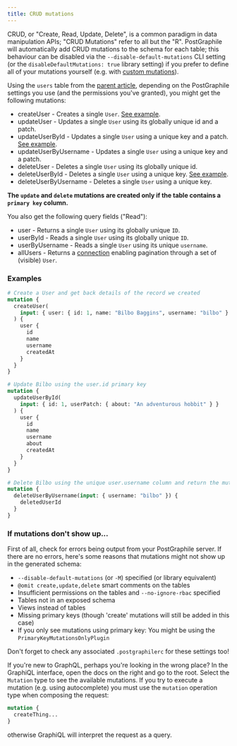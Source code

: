 ```yaml
---
title: CRUD mutations
---
```


CRUD, or "Create, Read, Update, Delete", is a common paradigm in data
manipulation APIs; "CRUD Mutations" refer to all but the "R". PostGraphile will
automatically add CRUD mutations to the schema for each table; this behaviour
can be disabled via the `--disable-default-mutations` CLI setting (or the
`disableDefaultMutations: true` library setting) if you prefer to define all of
your mutations yourself (e.g. with [custom mutations](./custom-mutations)).

Using the `users` table from the [parent article](./tables), depending on the
PostGraphile settings you use (and the permissions you've granted), you might
get the following mutations:

- createUser - Creates a single `User`.
  [See example](./examples/mutations#create).
- updateUser - Updates a single `User` using its globally unique id and a patch.
- updateUserById - Updates a single `User` using a unique key and a patch.
  [See example](./examples/mutations#update).
- updateUserByUsername - Updates a single `User` using a unique key and a patch.
- deleteUser - Deletes a single `User` using its globally unique id.
- deleteUserById - Deletes a single `User` using a unique key.
  [See example](./examples/mutations#delete).
- deleteUserByUsername - Deletes a single `User` using a unique key.

**The `update` and `delete` mutations are created only if the table contains a
`primary key` column.**

You also get the following query fields ("Read"):

- user - Returns a single `User` using its globally unique `ID`.
- userById - Reads a single `User` using its globally unique `ID`.
- userByUsername - Reads a single `User` using its unique `username`.
- allUsers - Returns a [connection](./connections) enabling pagination through
  a set of (visible) `User`.

### Examples

```graphql
# Create a User and get back details of the record we created
mutation {
  createUser(
    input: { user: { id: 1, name: "Bilbo Baggins", username: "bilbo" } }
  ) {
    user {
      id
      name
      username
      createdAt
    }
  }
}

# Update Bilbo using the user.id primary key
mutation {
  updateUserById(
    input: { id: 1, userPatch: { about: "An adventurous hobbit" } }
  ) {
    user {
      id
      name
      username
      about
      createdAt
    }
  }
}

# Delete Bilbo using the unique user.username column and return the mutation ID
mutation {
  deleteUserByUsername(input: { username: "bilbo" }) {
    deletedUserId
  }
}
```

### If mutations don't show up...

First of all, check for errors being output from your PostGraphile server. If
there are no errors, here's some reasons that mutations might not show up in the
generated schema:

- `--disable-default-mutations` (or `-M`) specified (or library equivalent)
- `@omit create,update,delete` smart comments on the tables
- Insufficient permissions on the tables and `--no-ignore-rbac` specified
- Tables not in an exposed schema
- Views instead of tables
- Missing primary keys (though 'create' mutations will still be added in this
  case)
- If you only see mutations using primary key: You might be using the
  `PrimaryKeyMutationsOnlyPlugin`

Don't forget to check any associated `.postgraphilerc` for these settings too!

If you're new to GraphQL, perhaps you're looking in the wrong place? In the
GraphiQL interface, open the docs on the right and go to the root. Select the
`Mutation` type to see the available mutations. If you try to execute a mutation
(e.g. using autocomplete) you must use the `mutation` operation type when
composing the request:

```graphql
mutation {
  createThing...
}
```

otherwise GraphiQL will interpret the request as a query.
